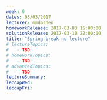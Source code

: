 ```yaml
---
week: 9
dates: 03/03/2017
lecturer: mmdarden
homeworkRelease: 2017-03-03 15:00:00
solutionRelease: 2017-03-10 22:00:00
title: "Spring break no lecture"
# lectureTopics:
#   - TBD
# homeworkTopics:
#   - TBD
# advancedTopics:
#   - TBD
lectureSummary:
leccapWed:
leccapFri:
---
```

